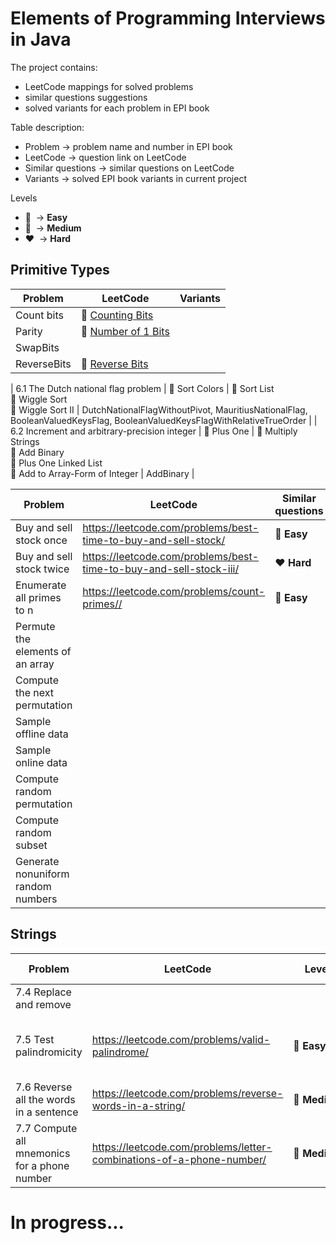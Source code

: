 # Elements of Programming Interviews in Java

The project contains:
* LeetCode mappings for solved problems
* similar questions suggestions
* solved variants for each problem in EPI book

Table description:
* Problem -> problem name and number in EPI book
* LeetCode -> question link on LeetCode
* Similar questions -> similar questions on LeetCode
* Variants -> solved EPI book variants in current project

Levels
* :green_heart:&nbsp; -> **Easy**
* :yellow_heart:&nbsp; -> **Medium**
* :heart:&nbsp; -> **Hard**

## Primitive Types

| Problem | LeetCode | Variants |
| ------- | -------- | -------- |
| Count bits | :green_heart:&nbsp;[Counting Bits](https://leetcode.com/problems/counting-bits/) | |
| Parity | :green_heart:&nbsp;[Number of 1 Bits](https://leetcode.com/problems/number-of-1-bits/) | |
| SwapBits | | |
| ReverseBits | :green_heart:&nbsp;[Reverse Bits](https://leetcode.com/problems/reverse-bits/) | |






| 6.1 The Dutch national flag problem | :yellow_heart:&nbsp;Sort Colors | :yellow_heart:&nbsp;Sort List<br/>:yellow_heart:&nbsp;Wiggle Sort<br/>:yellow_heart:&nbsp;Wiggle Sort II | DutchNationalFlagWithoutPivot, MauritiusNationalFlag, BooleanValuedKeysFlag, BooleanValuedKeysFlagWithRelativeTrueOrder | 
| 6.2 Increment and arbitrary-precision integer | :green_heart:&nbsp;Plus One | :yellow_heart:&nbsp;Multiply Strings<br/>:green_heart:&nbsp;Add Binary<br/>:yellow_heart:&nbsp;Plus One Linked List<br/>:green_heart:&nbsp;Add to Array-Form of Integer | AddBinary |

|Problem|LeetCode|Similar questions|Similar questions
|---|---|---|---|
|Buy and sell stock once|https://leetcode.com/problems/best-time-to-buy-and-sell-stock/|:green_heart:&nbsp;**Easy**|
|Buy and sell stock twice|https://leetcode.com/problems/best-time-to-buy-and-sell-stock-iii/|:heart:&nbsp;**Hard**|
|Enumerate all primes to n|https://leetcode.com/problems/count-primes//|:green_heart:&nbsp;**Easy**|
|Permute the elements of an array|
|Compute the next permutation|
|Sample offline data|
|Sample online data|
|Compute random permutation|
|Compute random subset|
|Generate nonuniform random numbers|

## Strings

|Problem|LeetCode|Level|Similar questions|Variants
|---|---|---|---|---|
|7.4 Replace and remove| | | |TelexEncoding, MergeTwoSortedArrays|
|7.5 Test palindromicity|https://leetcode.com/problems/valid-palindrome/|:green_heart:&nbsp;**Easy**|Valid Palindrome II, Palindrome Linked List| |
|7.6 Reverse all the words in a sentence|https://leetcode.com/problems/reverse-words-in-a-string/|:yellow_heart:&nbsp;**Medium**|Reverse Words in a String II| |
|7.7 Compute all mnemonics for a phone number|https://leetcode.com/problems/letter-combinations-of-a-phone-number/|:yellow_heart:&nbsp;**Medium**|Generate Parentheses, Combination Sum, Binary Watch| |

# In progress...
